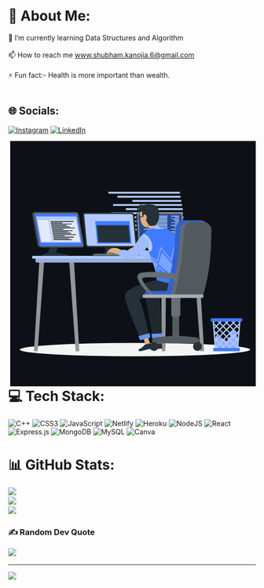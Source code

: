 # 💫 About Me:
🌱 I’m currently learning  Data Structures and Algorithm<br><br>📫 How to reach me www.shubham.kanojia.6@gmail.com<br><br>⚡ Fun fact:- Health is more important than wealth.<br><br>


## 🌐 Socials:
[![Instagram](https://img.shields.io/badge/Instagram-%23E4405F.svg?logo=Instagram&logoColor=white)](https://instagram.com/_shubh_16_5) [![LinkedIn](https://img.shields.io/badge/LinkedIn-%230077B5.svg?logo=linkedin&logoColor=white)]([https://linkedin.com/in/ShubhamKanojia](https://www.linkedin.com/in/shubham-kanojia-2621441b9/)) 
<p><img align="right" src="animate.gif" alt="adam-pw" /></p>

# 💻 Tech Stack:
![C++](https://img.shields.io/badge/c++-%2300599C.svg?style=flat-square&logo=c%2B%2B&logoColor=white) ![CSS3](https://img.shields.io/badge/css3-%231572B6.svg?style=flat-square&logo=css3&logoColor=white) ![JavaScript](https://img.shields.io/badge/javascript-%23323330.svg?style=flat-square&logo=javascript&logoColor=%23F7DF1E) ![Netlify](https://img.shields.io/badge/netlify-%23000000.svg?style=flat-square&logo=netlify&logoColor=#00C7B7) ![Heroku](https://img.shields.io/badge/heroku-%23430098.svg?style=flat-square&logo=heroku&logoColor=white) ![NodeJS](https://img.shields.io/badge/node.js-6DA55F?style=flat-square&logo=node.js&logoColor=white) ![React](https://img.shields.io/badge/react-%2320232a.svg?style=flat-square&logo=react&logoColor=%2361DAFB) ![Express.js](https://img.shields.io/badge/express.js-%23404d59.svg?style=flat-square&logo=express&logoColor=%2361DAFB) ![MongoDB](https://img.shields.io/badge/MongoDB-%234ea94b.svg?style=flat-square&logo=mongodb&logoColor=white) ![MySQL](https://img.shields.io/badge/mysql-%2300f.svg?style=flat-square&logo=mysql&logoColor=white) ![Canva](https://img.shields.io/badge/Canva-%2300C4CC.svg?style=flat-square&logo=Canva&logoColor=white)
# 📊 GitHub Stats:
![](https://github-readme-stats.vercel.app/api?username=ShubhOO7&theme=onedark&hide_border=false&include_all_commits=true&count_private=true)<br/>
![](https://github-readme-streak-stats.herokuapp.com/?user=ShubhOO7&theme=onedark&hide_border=false)<br/>
![](https://github-readme-stats.vercel.app/api/top-langs/?username=ShubhOO7&theme=onedark&hide_border=false&include_all_commits=true&count_private=true&layout=compact)

### ✍️ Random Dev Quote
![](https://quotes-github-readme.vercel.app/api?type=horizontal&theme=radical)

---
[![](https://visitcount.itsvg.in/api?id=ShubhOO7&icon=8&color=1)](https://visitcount.itsvg.in)




